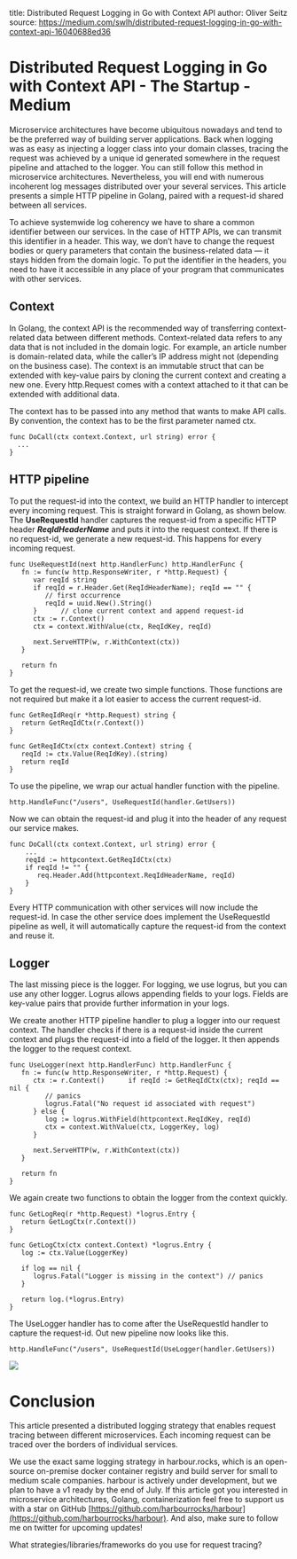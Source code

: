 title: Distributed Request Logging in Go with Context API
author: Oliver Seitz
source: https://medium.com/swlh/distributed-request-logging-in-go-with-context-api-16040688ed36

# Distributed Request Logging in Go with Context API - The Startup - Medium

Microservice architectures have become ubiquitous nowadays and tend to be the preferred way of building server applications. Back when logging was as easy as injecting a logger class into your domain classes, tracing the request was achieved by a unique id generated somewhere in the request pipeline and attached to the logger. You can still follow this method in microservice architectures. Nevertheless, you will end with numerous incoherent log messages distributed over your several services. This article presents a simple HTTP pipeline in Golang, paired with a request-id shared between all services.

To achieve systemwide log coherency we have to share a common identifier between our services. In the case of HTTP APIs, we can transmit this identifier in a header. This way, we don’t have to change the request bodies or query parameters that contain the business-related data — it stays hidden from the domain logic. To put the identifier in the headers, you need to have it accessible in any place of your program that communicates with other services.

## Context

In Golang, the context API is the recommended way of transferring context-related data between different methods. Context-related data refers to any data that is not included in the domain logic. For example, an article number is domain-related data, while the caller’s IP address might not (depending on the business case). The context is an immutable struct that can be extended with key-value pairs by cloning the current context and creating a new one. Every http.Request comes with a context attached to it that can be extended with additional data.

The context has to be passed into any method that wants to make API calls. By convention, the context has to be the first parameter named ctx.

```
func DoCall(ctx context.Context, url string) error {
  ...
}
```

## HTTP pipeline

To put the request-id into the context, we build an HTTP handler to intercept every incoming request. This is straight forward in Golang, as shown below. The **UseRequestId** handler captures the request-id from a specific HTTP header ***ReqIdHeaderName*** and puts it into the request context. If there is no request-id, we generate a new request-id. This happens for every incoming request.
```
func UseRequestId(next http.HandlerFunc) http.HandlerFunc {
   fn := func(w http.ResponseWriter, r *http.Request) {
      var reqId string
      if reqId = r.Header.Get(ReqIdHeaderName); reqId == "" {
         // first occurrence
         reqId = uuid.New().String()
      }      // clone current context and append request-id
      ctx := r.Context()
      ctx = context.WithValue(ctx, ReqIdKey, reqId)

      next.ServeHTTP(w, r.WithContext(ctx))
   }

   return fn
}
```

To get the request-id, we create two simple functions. Those functions are not required but make it a lot easier to access the current request-id.
```
func GetReqIdReq(r *http.Request) string {
   return GetReqIdCtx(r.Context())
}

func GetReqIdCtx(ctx context.Context) string {
   reqId := ctx.Value(ReqIdKey).(string)
   return reqId
}
```

To use the pipeline, we wrap our actual handler function with the pipeline.
```
http.HandleFunc("/users", UseRequestId(handler.GetUsers))
```

Now we can obtain the request-id and plug it into the header of any request our service makes.
```
func DoCall(ctx context.Context, url string) error {
    ...
    reqId := httpcontext.GetReqIdCtx(ctx)
    if reqId != "" {
       req.Header.Add(httpcontext.ReqIdHeaderName, reqId)
    }
}
```

Every HTTP communication with other services will now include the request-id. In case the other service does implement the UseRequestId pipeline as well, it will automatically capture the request-id from the context and reuse it.

## Logger

The last missing piece is the logger. For logging, we use logrus, but you can use any other logger. Logrus allows appending fields to your logs. Fields are key-value pairs that provide further information in your logs.

We create another HTTP pipeline handler to plug a logger into our request context. The handler checks if there is a request-id inside the current context and plugs the request-id into a field of the logger. It then appends the logger to the request context.
```
func UseLogger(next http.HandlerFunc) http.HandlerFunc {
   fn := func(w http.ResponseWriter, r *http.Request) {
      ctx := r.Context()      if reqId := GetReqIdCtx(ctx); reqId == nil {
         // panics
         logrus.Fatal("No request id associated with request")
      } else {
         log := logrus.WithField(httpcontext.ReqIdKey, reqId)
         ctx = context.WithValue(ctx, LoggerKey, log)
      }

      next.ServeHTTP(w, r.WithContext(ctx))
   }

   return fn
}
```

We again create two functions to obtain the logger from the context quickly.
```
func GetLogReq(r *http.Request) *logrus.Entry {
   return GetLogCtx(r.Context())
}

func GetLogCtx(ctx context.Context) *logrus.Entry {
   log := ctx.Value(LoggerKey)

   if log == nil {
      logrus.Fatal("Logger is missing in the context") // panics
   }

   return log.(*logrus.Entry)
}
```

The UseLogger handler has to come after the UseRequestId handler to capture the request-id. Out new pipeline now looks like this.
```
http.HandleFunc("/users", UseRequestId(UseLogger(handler.GetUsers))
```

![](https://miro.medium.com/max/1400/1*rgKf-_W7zQx2DkwcAiAkJw.png)


# Conclusion

This article presented a distributed logging strategy that enables request tracing between different microservices. Each incoming request can be traced over the borders of individual services.

We use the exact same logging strategy in harbour.rocks, which is an open-source on-premise docker container registry and build server for small to medium scale companies. harbour is actively under development, but we plan to have a v1 ready by the end of July. If this article got you interested in microservice architectures, Golang, containerization feel free to support us with a star on GitHub [https://github.com/harbourrocks/harbour](https://github.com/harbourrocks/harbour). And also, make sure to follow me on twitter for upcoming updates!

What strategies/libraries/frameworks do you use for request tracing?